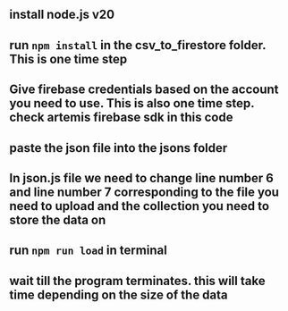 
## install node.js v20
## run `npm install` in the csv_to_firestore folder. This is one time step
## Give firebase credentials based on the account you need to use. This is also one time step. check artemis firebase sdk in this code
## paste the json file into the jsons folder
## In json.js file we need to change line number 6 and line number 7 corresponding to the file you need to upload and the collection you need to store the data on
## run `npm run load` in terminal
## wait till the program terminates. this will take time depending on the size of the data